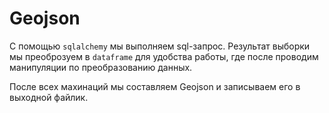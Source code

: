 # Geojson
С помощью `sqlalchemy` мы выполняем sql-запрос. Результат выборки мы преоброзуем в `dataframe` для удобства работы, где после проводим манипуляции по преобразованию данных.

После всех махинаций мы составляем Geojson и записываем его в выходной файлик.
